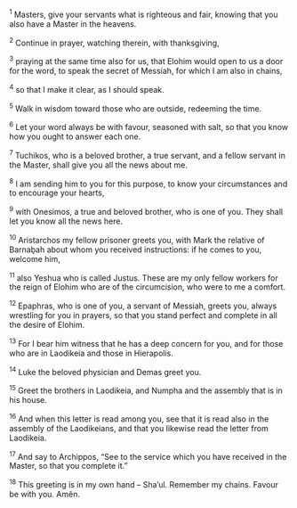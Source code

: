<sup>1</sup> Masters, give your servants what is righteous and fair, knowing that you also have a Master in the heavens.

<sup>2</sup> Continue in prayer, watching therein, with thanksgiving,

<sup>3</sup> praying at the same time also for us, that Elohim would open to us a door for the word, to speak the secret of Messiah, for which I am also in chains,

<sup>4</sup> so that I make it clear, as I should speak.

<sup>5</sup> Walk in wisdom toward those who are outside, redeeming the time.

<sup>6</sup> Let your word always be with favour, seasoned with salt, so that you know how you ought to answer each one.

<sup>7</sup> Tuchikos, who is a beloved brother, a true servant, and a fellow servant in the Master, shall give you all the news about me.

<sup>8</sup> I am sending him to you for this purpose, to know your circumstances and to encourage your hearts,

<sup>9</sup> with Onesimos, a true and beloved brother, who is one of you. They shall let you know all the news here.

<sup>10</sup> Aristarchos my fellow prisoner greets you, with Mark the relative of Barnaḇah about whom you received instructions: if he comes to you, welcome him,

<sup>11</sup> also Yeshua who is called Justus. These are my only fellow workers for the reign of Elohim who are of the circumcision, who were to me a comfort.

<sup>12</sup> Epaphras, who is one of you, a servant of Messiah, greets you, always wrestling for you in prayers, so that you stand perfect and complete in all the desire of Elohim.

<sup>13</sup> For I bear him witness that he has a deep concern for you, and for those who are in Laodikeia and those in Hierapolis.

<sup>14</sup> Luke the beloved physician and Demas greet you.

<sup>15</sup> Greet the brothers in Laodikeia, and Numpha and the assembly that is in his house.

<sup>16</sup> And when this letter is read among you, see that it is read also in the assembly of the Laodikeians, and that you likewise read the letter from Laodikeia.

<sup>17</sup> And say to Archippos, “See to the service which you have received in the Master, so that you complete it.”

<sup>18</sup> This greeting is in my own hand – Sha’ul. Remember my chains. Favour be with you. Amĕn.

